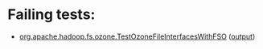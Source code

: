 # Failing tests: 

 * [org.apache.hadoop.fs.ozone.TestOzoneFileInterfacesWithFSO](hadoop-ozone/integration-test/org.apache.hadoop.fs.ozone.TestOzoneFileInterfacesWithFSO.txt) ([output](hadoop-ozone/integration-test/org.apache.hadoop.fs.ozone.TestOzoneFileInterfacesWithFSO-output.txt))
